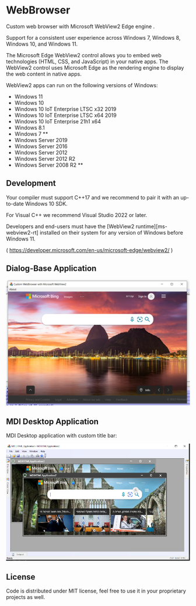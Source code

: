 # WebBrowser

Custom web browser  with Microsoft WebView2 Edge engine .

Support for a consistent user experience across Windows 7, Windows 8, Windows 10, and Windows 11.

The Microsoft Edge WebView2 control allows you to embed web technologies (HTML, CSS, and JavaScript) in your native apps. 
The WebView2 control uses Microsoft Edge as the rendering engine to display the web content in native apps.

WebView2 apps can run on the following versions of Windows:

- Windows 11
- Windows 10
- Windows 10 IoT Enterprise LTSC x32 2019
- Windows 10 IoT Enterprise LTSC x64 2019
- Windows 10 IoT Enterprise 21h1 x64
- Windows 8.1
- Windows 7 **
- Windows Server 2019
- Windows Server 2016
- Windows Server 2012
- Windows Server 2012 R2
- Windows Server 2008 R2 **

## Development

Your compiler must support C++17 and we recommend to pair it with an up-to-date Windows 10 SDK.

For Visual C++ we recommend Visual Studio 2022 or later.

Developers and end-users must have the [WebView2 runtime][ms-webview2-rt] installed on their system for any version of Windows before Windows 11.

(  https://developer.microsoft.com/en-us/microsoft-edge/webview2/ )

## Dialog-Base Application

![Custom Web Browser ](https://github.com/Vladimir-Novick/WebBrowser/blob/main/img/webbrowser.png?raw=true)


## MDI Desktop Application

MDI Desktop application with custom title bar:

![Custom MDI WEB Browser ](https://github.com/Vladimir-Novick/WebBrowser/blob/main/img/mdi.png?raw=true)

## License

Code is distributed under MIT license, feel free to use it in your proprietary projects as well.
